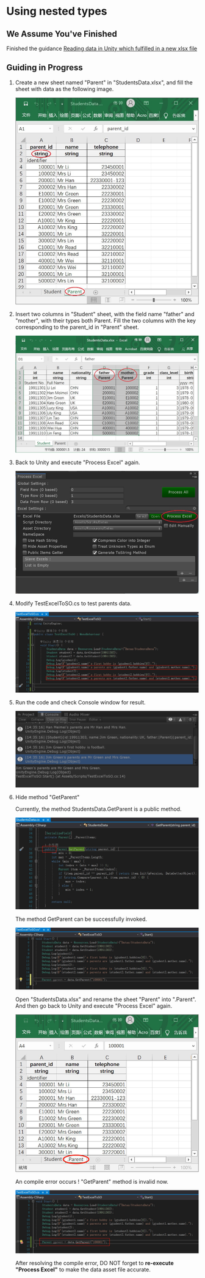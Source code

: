 # Using nested types

## We Assume You've Finished

Finished the guidance [Reading data in Unity which fulfilled in a new xlsx file](./Guide1E1_EN.md)

## Guiding in Progress

1. Create a new sheet named "Parent" in "StudentsData.xlsx", and fill the sheet with data as the following image.
   
   ![Parent sheet in StudentsData.xlsx](./.images/img1.2-1.jpg)

2. Insert two columns in "Student" sheet, with the field name "father" and "mother", with their types both Parent. Fill the two columns with the key corresponding to the parent_id in "Parent" sheet.
   
   ![parent columns in Student sheet](./.images/img1.2-2.jpg)

3. Back to Unity and execute "Process Excel" again.
   
   ![Configuration window, focus on "Process Excel"](./.images/img1.2-3.jpg)

4. Modify TestExcelToSO.cs to test parents data.
   
   ![TestExcelToSO.cs, focus on changed](./.images/img1.2-4.jpg)

5. Run the code and check Console window for result.
   
   ![Console output focus on changed](./.images/img1.2-5.jpg)

6. Hide method "GetParent"
   
   Currently, the method StudentsData.GetParent is a public method.
   
   ![StudentsData.cs GetParent define](./.images/img1.2-6-1.jpg)
   
   The method GetParent can be successfully invoked.
   
   ![TestExcelToSO.cs GetParent](./.images/img1.2-6-2.jpg)
   
   Open "StudentsData.xlsx" and rename the sheet "Parent" into ".Parent". And then go back to Unity and execute "Process Excel" again.
   
   ![rename Parent into .Parent](./.images/img1.2-6-3.jpg)
   
   An compile error occurs ! "GetParent" method is invalid now.
   
   ![TestExcelToSO.cs GetParent is invalid](./.images/img1.2-6-4.jpg)
   
   After resolving the compile error, DO NOT forget to **re-execute "Process Excel"** to make the data asset file accurate.

